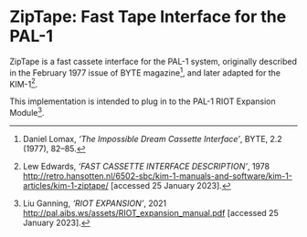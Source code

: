 # ZipTape: Fast Tape Interface for the PAL-1

ZipTape is a fast cassete interface for the PAL-1 system, originally described in the February 1977 issue of BYTE magazine[^1], and later adapted for the KIM-1[^2].

This implementation is intended to plug in to the PAL-1 RIOT Expansion Module[^3].

[^1]: Daniel Lomax, _‘The Impossible Dream Cassette Interface’_, BYTE, 2.2 (1977), 82–85.  
[^2]: Lew Edwards, _‘FAST CASSETTE INTERFACE DESCRIPTION’_, 1978 <http://retro.hansotten.nl/6502-sbc/kim-1-manuals-and-software/kim-1-articles/kim-1-ziptape/> [accessed 25 January 2023].
[^3]: Liu Ganning, _‘RIOT EXPANSION’_, 2021 <http://pal.aibs.ws/assets/RIOT_expansion_manual.pdf> [accessed 25 January 2023].